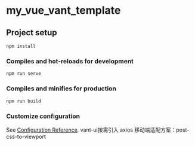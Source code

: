# my_vue_vant_template

## Project setup
```
npm install
```

### Compiles and hot-reloads for development
```
npm run serve
```

### Compiles and minifies for production
```
npm run build
```

### Customize configuration
See [Configuration Reference](https://cli.vuejs.org/config/).
vant-ui按需引入 axios 
 移动端适配方案：post-css-to-viewport